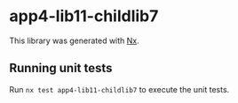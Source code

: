 # app4-lib11-childlib7

This library was generated with [Nx](https://nx.dev).

## Running unit tests

Run `nx test app4-lib11-childlib7` to execute the unit tests.
